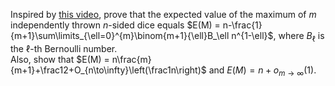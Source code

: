Inspired by [this video][1], prove that the expected value of the maximum of $m$ independently thrown $n$-sided dice equals
$E(M) = n-\frac{1}{m+1}\sum\limits_{\ell=0}^{m}\binom{m+1}{\ell}B_\ell n^{1-\ell}$, where $B_\ell$
is the $\ell$-th Bernoulli number.  
Also, show that $E(M) = n\frac{m}{m+1}+\frac12+O_{n\to\infty}\left(\frac1n\right)$ and $E(M) = n+o_{m\to\infty}(1)$.

[1]:https://www.youtube.com/watch?v=X_DdGRjtwAo
